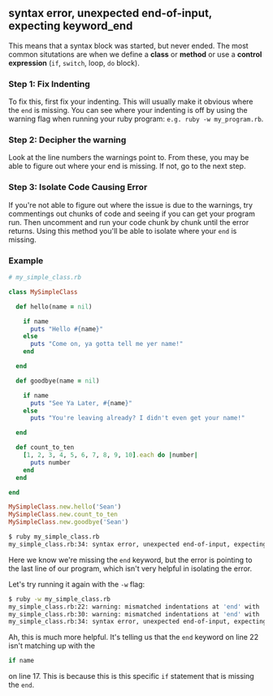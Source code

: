 ## syntax error, unexpected end-of-input, expecting keyword_end

This means that a syntax block was started, but never ended. The most common situtations are when we define a **class** or **method** or use a  **control expression** (`if`, `switch`, loop, `do` block).

### Step 1: Fix Indenting

To fix this, first fix your indenting. This will usually make it obvious where the `end` is missing. You can see where your indenting is off by using the warning flag when running your ruby program: `e.g. ruby -w my_program.rb`.

### Step 2: Decipher the warning

Look at the line numbers the warnings point to. From these, you may be able to figure out where your end is missing. If not, go to the next step.

### Step 3: Isolate Code Causing Error

If you're not able to figure out where the issue is due to the warnings, try commentings out chunks of code and seeing if you can get your program run. Then uncomment and run your code chunk by chunk until the error returns. Using this method you'll be able to isolate where your `end` is missing.

### Example

```ruby
# my_simple_class.rb

class MySimpleClass

  def hello(name = nil)

    if name
      puts "Hello #{name}"
    else
      puts "Come on, ya gotta tell me yer name!"
    end

  end

  def goodbye(name = nil)

    if name
      puts "See Ya Later, #{name}"
    else
      puts "You're leaving already? I didn't even get your name!"

  end

  def count_to_ten
    [1, 2, 3, 4, 5, 6, 7, 8, 9, 10].each do |number|
      puts number
    end
  end

end

MySimpleClass.new.hello('Sean')
MySimpleClass.new.count_to_ten
MySimpleClass.new.goodbye('Sean')

```

```bash
$ ruby my_simple_class.rb
my_simple_class.rb:34: syntax error, unexpected end-of-input, expecting keyword_end
```

Here we know we're missing the `end` keyword, but the error is pointing to the last line of our program, which isn't very helpful in isolating the error.

Let's try running it again with the `-w` flag:

```bash
$ ruby -w my_simple_class.rb
my_simple_class.rb:22: warning: mismatched indentations at 'end' with 'if' at 17
my_simple_class.rb:30: warning: mismatched indentations at 'end' with 'def' at 15
my_simple_class.rb:34: syntax error, unexpected end-of-input, expecting keyword_end
```

Ah, this is much more helpful. It's telling us that the `end` keyword on line 22 isn't matching up with the

```ruby
if name
```

on line 17. This is because this is this specific `if` statement that is missing the `end`.
